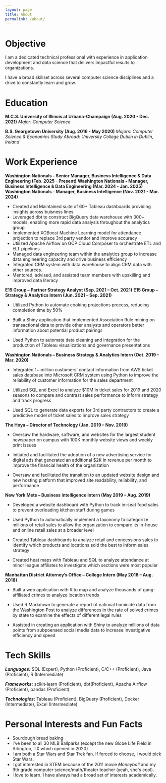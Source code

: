 ```yaml
---
layout: page
title: About
permalink: /about/
---
```


# Objective

I am a dedicated technical professional with experience in application development and data science that delivers impactful results to organizations. 

I have a broad skillset across several computer science disciplines and a drive to constantly learn and grow.


# Education

**M.C.S. University of Illinois at Urbana-Champaign (Aug. 2020 - Dec. 2021)**
_Major: Computer Science_  

**B.S. Georgetown University (Aug. 2016 - May 2020)**
_Majors: Computer Science & Economics_
_Study Abroad: University College Dublin in Dublin, Ireland_

# Work Experience

**Washington Nationals - Senior Manager, Business Intelligence & Data Engineering (Feb. 2025 - Present)**
**Washington Nationals - Manager, Business Intelligence & Data Engineering (Mar. 2024 - Jan. 2025)**
**Washington Nationals - Manager, Business Intelligence (Nov. 2021 - Mar. 2024)**

* Created and Maintained suite of 60+ Tableau dashboards providing insights across buisness lines
* Leveraged dbt to construct BigQuery data warehouse with 300+ models, enabling more rapid data analysis throughout the analytics group
* Implemented XGBoost Machine Learning model for attendance projection to replace 3rd party vendor and improve accuracy
* Utilized Apache Airflow on GCP Cloud Composer to orchestrate ETL and ELT pipelines
* Managed data engineering team within the analytics group to increase data engineering capacity and drive business efficiency
* Integrated CRM system with data warehouse to align CRM data with other sources. 
* Mentored, advised, and assisted team members with upskilling and improved data literacy

**E15 Group – Partner Strategy Analyst (Sep. 2021 – Oct. 2021)**
**E15 Group – Strategy & Analytics Intern (Jun. 2021 – Sep. 2021)**  

* Utilized Python to automate cooking projections process, reducing completion time by 50%  

* Built a Shiny application that implemented Association Rule mining on transactional data to provide other analysts and operators better information about potential product pairings   

* Used Python to automate data cleaning and integration for the production of Tableau visualizations and governance presentations  

**Washington Nationals – Business Strategy & Analytics Intern (Oct. 2019 – Mar. 2020)**
* Integrated 1+ million customers’ contact information from AWS ticket sales database into Microsoft CRM system using Python to improve the reliability of customer information for the sales department

* Utilized SQL and Excel to analyze $10M in ticket sales for 2019 and 2020 seasons to compare and contrast sales performance to inform strategy and track progress

* Used SQL to generate data exports for 3rd party contractors to create a predictive model of ticket sales to improve sales strategy

**The Hoya – Director of Technology (Jan. 2019 – Nov. 2019)**
* Oversaw the hardware, software, and websites for the largest student newspaper on campus with 100K monthly website views and weekly print issues

* Initiated and facilitated the adoption of a new advertising service for digital ads that generated an additional $2K in revenue per month to improve the financial health of the organization

* Oversaw and facilitated the transition to an updated website design and new hosting platform that improved site readability, reliability, and performance

**New York Mets – Business Intelligence Intern (May 2019 – Aug. 2019)**
* Developed a website dashboard with Python to track in-seat food sales to prevent overloading kitchen staff during games

* Used Python to automatically implement a taxonomy to categorize millions of retail sales to allow the organization to compare its in-house and online retail sales at a broader level 

* Created Tableau dashboards to analyze retail and concessions sales to identify which products and locations sold the best to inform sales strategy

* Created heat maps with Tableau and SQL to analyze attendance at minor league affiliates to investigate which sections were most popular 

**Manhattan District Attorney’s Office – College Intern (May 2018 – Aug. 2018)**
* Built a web application with R to map and analyze thousands of gang-affiliated crimes to analyze location trends

* Used R Markdown to generate a report of national homicide data from the Washington Post to analyze differences in the rate of solved crimes by state to examine the effects of different legal rules

* Assisted in creating an application with Shiny to analyze millions of data points from subpoenaed social media data to increase investigative efficiency and speed

# Tech Skills

**_Languages:_** SQL (Expert), Python (Proficient), C/C++ (Proficient), Java (Proficient), R (Intermediate)

**_Frameworks:_** scikit-learn (Proficient), dbt(Proficient), Apache Airflow (Proficient), pandas (Proficient)

**_Technologies:_** Tableau (Proficient), BigQuery (Proficient), Docker (Intermediate), Excel (Intermediate)

# Personal Interests and Fun Facts

* Sourdough bread baking
* I've been to all 30 MLB Ballparks (except the new Globe Life Field in Arlington, TX which opened in 2020)
* I am both a Star Wars and Star Trek fan. If forced to choose, I would pick Star Wars.
* I got interested in STEM because of the 2011 movie _Moneyball_ and my 9th grade computer science/math/theater teacher (yeah, she's cool).
* I love to learn. I have always had a broad set of interests academically.
